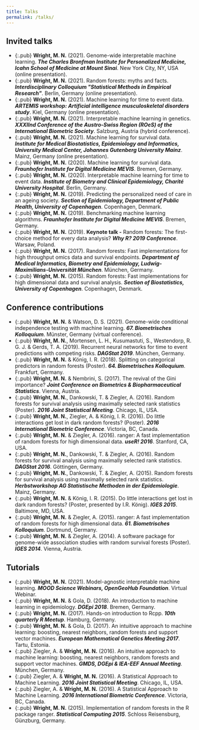 ```yaml
---
title: Talks
permalink: /talks/
---
```

 
## Invited talks
* {:.pub} **Wright, M. N.** (2021). Genome-wide interpretable machine learning. ***The Charles Bronfman Institute for Personalized Medicine, Icahn School of Medicine at Mount Sinai***. New York City, NY, USA (online presentation).
* {:.pub} **Wright, M. N.** (2021). Random forests: myths and facts. ***Interdisciplinary Colloquium "Statistical Methods in Empirical Research"***. Berlin, Germany (online presentation).
* {:.pub} **Wright, M. N.** (2021). Machine learning for time to event data. ***ARTEMIS workshop: Artificial intelligence musculoskeletal disorders study***. Kiel, Germany (online presentation).
* {:.pub} **Wright, M. N.** (2021). Interpretable machine learning in genetics. ***XXXIInd Conference of the Austro-Swiss Region (ROeS) of the International Biometric Society***. Salzburg, Austria (hybrid conference).
* {:.pub} **Wright, M. N.** (2021). Machine learning for survival data. ***Institute for Medical Biostatistics, Epidemiology and Informatics, University Medical Center, Johannes Gutenberg University Mainz***. Mainz, Germany (online presentation).
* {:.pub} **Wright, M. N.** (2020). Machine learning for survival data. ***Fraunhofer Institute for Digital Medicine MEVIS***. Bremen, Germany.
* {:.pub} **Wright, M. N.** (2020). Interpretable machine learning for time to event data. ***Institute of Biometry and Clinical Epidemiology, Charité University Hospital***. Berlin, Germany.
* {:.pub} **Wright, M. N.** (2019). Predicting the personalized need of care in an ageing society. ***Section of Epidemiology, Department of Public Health, University of Copenhagen***. Copenhagen, Denmark.
* {:.pub} **Wright, M. N.** (2019). Benchmarking machine learning algorithms. ***Fraunhofer Institute for Digital Medicine MEVIS***. Bremen, Germany.
* {:.pub} **Wright, M. N.** (2019). **Keynote talk -** Random forests: The first-choice method for every data analysis? ***Why R? 2019 Conference***. Warsaw, Poland.
* {:.pub} **Wright, M. N.** (2017). Random forests: Fast implementations for high throughput omics data and survival endpoints. ***Department of Medical Informatics, Biometry and Epidemiology, Ludwig-Maximilians-Universität München***. München, Germany.
* {:.pub} **Wright, M. N.** (2015). Random forests: Fast implementations for high dimensional data and survival analysis. ***Section of Biostatistics, University of Copenhagen***. Copenhagen, Denmark.

## Conference contributions
* {:.pub} **Wright, M. N.** & Watson, D. S. (2021). Genome-wide conditional independence testing with machine learning. ***67. Biometrisches Kolloquium***. Münster, Germany (virtual conference).
* {:.pub} **Wright, M. N.**, Mortensen, L. H., Kusumastuti, S., Westendorp, R. G. J. & Gerds, T. A. (2019). Recurrent neural networks for time to event predictions with competing risks. ***DAGStat 2019***. München, Germany.
* {:.pub} **Wright, M. N.** & König, I. R. (2018). Splitting on categorical predictors in random forests (Poster). ***64. Biometrisches Kolloquium***. Frankfurt, Germany.
* {:.pub} **Wright, M. N.** & Nembrini, S. (2017). The revival of the Gini importance? ***Joint Conference on Biometrics & Biopharmaceutical Statistics***. Vienna, Austria.
* {:.pub} **Wright, M. N.**, Dankowski, T. & Ziegler, A. (2016). Random forests for survival analysis using maximally selected rank statistics (Poster). ***2016 Joint Statistical Meeting***. Chicago, IL, USA.
* {:.pub} **Wright, M. N.**, Ziegler, A. & König, I. R. (2016). Do little interactions get lost in dark random forests? (Poster). ***2016 International Biometric Conference***. Victoria, BC, Canada.
* {:.pub} **Wright, M. N.** & Ziegler, A. (2016). ranger: A fast implementation of random forests for high dimensional data. ***useR! 2016***. Stanford, CA, USA.
* {:.pub} **Wright, M. N.**, Dankowski, T. & Ziegler, A. (2016). Random forests for survival analysis using maximally selected rank statistics. ***DAGStat 2016***. Göttingen, Germany.
* {:.pub} **Wright, M. N.**, Dankowski, T. & Ziegler, A. (2015). Random forests for survival analysis using maximally selected rank statistics. ***Herbstworkshop AG Statistische Methoden in der Epidemiologie***. Mainz, Germany.
* {:.pub} **Wright, M. N.** & König, I. R. (2015). Do little interactions get lost in dark random forests? (Poster, presented by I.R. König). ***IGES 2015***. Baltimore, MD, USA.
* {:.pub} **Wright, M. N.** & Ziegler, A. (2015). ranger: A fast implementation of random forests for high dimensional data. ***61. Biometrisches Kolloquium***. Dortmund, Germany.
* {:.pub} **Wright, M. N.** & Ziegler, A. (2014). A software package for genome-wide association studies with random survival forests (Poster). ***IGES 2014***. Vienna, Austria.

## Tutorials
* {:.pub} **Wright, M. N.** (2021). Model-agnostic interpretable machine learning. ***MOOD Science Webinars, OpenGeoHub Foundation***. Virtual Webinar.
* {:.pub} **Wright, M. N.** & Gola, D. (2018). An introduction to machine learning in epidemiology. ***DGEpi 2018***. Bremen, Germany.
* {:.pub} **Wright, M. N.**  (2017). Hands-on introduction to Rcpp. ***10th quarterly R Meetup***. Hamburg, Germany.
* {:.pub} **Wright, M. N.** & Gola, D. (2017). An intuitive approach to machine learning: boosting, nearest neighbors, random forests and support vector machines. ***European Mathematical Genetics Meeting 2017***. Tartu, Estonia.
* {:.pub} Ziegler, A. & **Wright, M. N.** (2016). An intuitive approach to machine learning: boosting, nearest neighbors, random forests and support vector machines. ***GMDS, DGEpi & IEA-EEF Annual Meeting***. München, Germany.
* {:.pub} Ziegler, A. & **Wright, M. N.** (2016). A Statistical Approach to Machine Learning. ***2016 Joint Statistical Meeting***. Chicago, IL, USA.
* {:.pub} Ziegler, A. & **Wright, M. N.** (2016). A Statistical Approach to Machine Learning. ***2016 International Biometric Conference***. Victoria, BC, Canada.
* {:.pub} **Wright, M. N.** (2015). Implementation of random forests in the R package ranger. ***Statistical Computing 2015***. Schloss Reisensburg, Günzburg, Germany.
 
